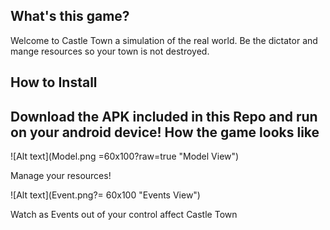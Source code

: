 What's this game?
-----------------------
Welcome to Castle Town a simulation of the real world. Be the dictator and mange resources so your town is not destroyed.

How to Install
-----------------------------
Download the APK included in this Repo and run on your android device!
How the game looks like
--------------------------
![Alt text](Model.png =60x100?raw=true "Model View")

Manage your resources!

![Alt text](Event.png?= 60x100 "Events View")

Watch as Events out of your control affect Castle Town
